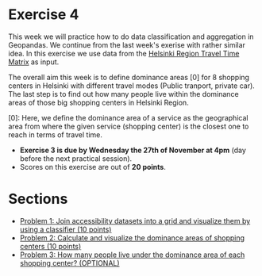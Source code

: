 # Exercise 4


This week we will practice how to do data classification and aggregation in Geopandas. We continue from the last week's exerise with rather similar idea. In this exercise we use data from the [Helsinki Region Travel Time Matrix](https://blogs.helsinki.fi/accessibility/helsinki-region-travel-time-matrix/) as input.

The overall aim this week is to define dominance areas [0] for 8 shopping centers in Helsinki with different travel modes (Public tranport, private car). The last step is to find out how many people live within the dominance areas of those big shopping centers in Helsinki Region.

[0]: Here, we define the dominance area of a service as the geographical area from where the given service (shopping center) is the closest one to reach in terms of travel time.

- **Exercise 3 is due by Wednesday the 27th of November at 4pm** (day before the next practical session).
- Scores on this exercise are out of **20 points**.


# Sections
- [Problem 1: Join accessibility datasets into a grid and visualize them by using a classifier (10 points)](Exercise-4-problem-1.ipynb)
- [Problem 2: Calculate and visualize the dominance areas of shopping centers (10 points)](Exercise-4-problem-2.ipynb)
- [Problem 3: How many people live under the dominance area of each shopping center? (OPTIONAL)](Exercise-4-problem-3.ipynb)

